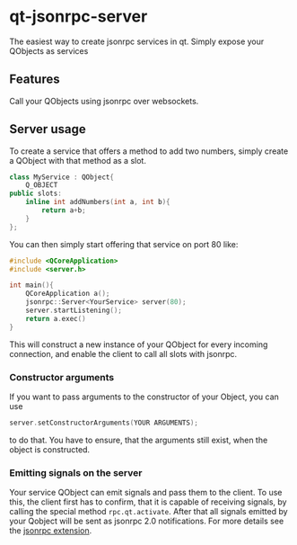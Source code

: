 # qt-jsonrpc-server
The easiest way to create jsonrpc services in qt. Simply expose your QObjects as services

## Features
Call your QObjects using jsonrpc over websockets.

## Server usage
To create a service that offers a method to add two numbers, simply create a QObject with that method as a slot.
```cpp
class MyService : QObject{
    Q_OBJECT
public slots:
    inline int addNumbers(int a, int b){
        return a+b;
    }
};
```

You can then simply start offering that service on port 80 like:

```cpp
#include <QCoreApplication>
#include <server.h>

int main(){
    QCoreApplication a();
    jsonrpc::Server<YourService> server(80);
    server.startListening();
    return a.exec()
}
```

This will construct a new instance of your QObject for every incoming connection, and enable the client to call all slots with jsonrpc.

### Constructor arguments

If you want to pass arguments to the constructor of your Object, you can use
```cpp
server.setConstructorArguments(YOUR ARGUMENTS);
```
to do that. You have to ensure, that the arguments still exist, when the object is constructed.

### Emitting signals on the server

Your service QObject can emit signals and pass them to the client. To use this, the client first has to confirm, that it is capable of receiving signals, by calling the special method `rpc.qt.activate`. After that all signals emitted by your Qobject will be sent as jsonrpc 2.0 notifications. For more details see the [jsonrpc extension](qt-jsonrpc-extension.md).